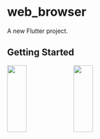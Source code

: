 # web_browser

A new Flutter project.

## Getting Started

<p>
<img src="https://github.com/bhargav0147/web_browser/assets/119872080/db2afb0d-7166-406f-a9bd-c27c335fc6a5" height="20%" width="30%" >
<img src="https://github.com/bhargav0147/web_browser/assets/119872080/c2ac56ad-5e1b-44c2-9b64-04ad9c7a39ea" height="20%" width="30%" >
</p>
